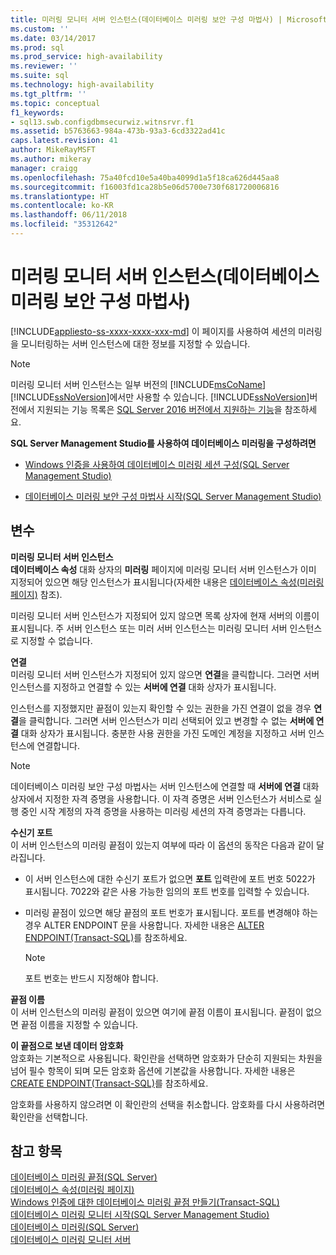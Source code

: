 ```yaml
---
title: 미러링 모니터 서버 인스턴스(데이터베이스 미러링 보안 구성 마법사) | Microsoft Docs
ms.custom: ''
ms.date: 03/14/2017
ms.prod: sql
ms.prod_service: high-availability
ms.reviewer: ''
ms.suite: sql
ms.technology: high-availability
ms.tgt_pltfrm: ''
ms.topic: conceptual
f1_keywords:
- sql13.swb.configdbmsecurwiz.witnsrvr.f1
ms.assetid: b5763663-984a-473b-93a3-6cd3322ad41c
caps.latest.revision: 41
author: MikeRayMSFT
ms.author: mikeray
manager: craigg
ms.openlocfilehash: 75a40fcd10e5a40ba4099d1a5f18ca626d445aa8
ms.sourcegitcommit: f16003fd1ca28b5e06d5700e730f681720006816
ms.translationtype: HT
ms.contentlocale: ko-KR
ms.lasthandoff: 06/11/2018
ms.locfileid: "35312642"
---
```

# <a name="witness-server-instance-configure-database-mirroring-security-wizard"></a>미러링 모니터 서버 인스턴스(데이터베이스 미러링 보안 구성 마법사)
[!INCLUDE[appliesto-ss-xxxx-xxxx-xxx-md](../../includes/appliesto-ss-xxxx-xxxx-xxx-md.md)]
  이 페이지를 사용하여 세션의 미러링을 모니터링하는 서버 인스턴스에 대한 정보를 지정할 수 있습니다.  
  
> [!NOTE]  
>  미러링 모니터 서버 인스턴스는 일부 버전의 [!INCLUDE[msCoName](../../includes/msconame-md.md)][!INCLUDE[ssNoVersion](../../includes/ssnoversion-md.md)]에서만 사용할 수 있습니다. [!INCLUDE[ssNoVersion](../../includes/ssnoversion-md.md)]버전에서 지원되는 기능 목록은 [SQL Server 2016 버전에서 지원하는 기능](~/sql-server/editions-and-supported-features-for-sql-server-2016.md)을 참조하세요.  
  
 **SQL Server Management Studio를 사용하여 데이터베이스 미러링을 구성하려면**  
  
-   [Windows 인증을 사용하여 데이터베이스 미러링 세션 구성&#40;SQL Server Management Studio&#41;](../../database-engine/database-mirroring/establish-database-mirroring-session-windows-authentication.md)  
  
-   [데이터베이스 미러링 보안 구성 마법사 시작&#40;SQL Server Management Studio&#41;](../../database-engine/database-mirroring/start-the-configuring-database-mirroring-security-wizard.md)  
  
## <a name="options"></a>변수  
 **미러링 모니터 서버 인스턴스**  
 **데이터베이스 속성** 대화 상자의 **미러링** 페이지에 미러링 모니터 서버 인스턴스가 이미 지정되어 있으면 해당 인스턴스가 표시됩니다(자세한 내용은 [데이터베이스 속성&#40;미러링 페이지&#41;](../../relational-databases/databases/database-properties-mirroring-page.md) 참조).  
  
 미러링 모니터 서버 인스턴스가 지정되어 있지 않으면 목록 상자에 현재 서버의 이름이 표시됩니다. 주 서버 인스턴스 또는 미러 서버 인스턴스는 미러링 모니터 서버 인스턴스로 지정할 수 없습니다.  
  
 **연결**  
 미러링 모니터 서버 인스턴스가 지정되어 있지 않으면 **연결**을 클릭합니다. 그러면 서버 인스턴스를 지정하고 연결할 수 있는 **서버에 연결** 대화 상자가 표시됩니다.  
  
 인스턴스를 지정했지만 끝점이 있는지 확인할 수 있는 권한을 가진 연결이 없을 경우 **연결**을 클릭합니다. 그러면 서버 인스턴스가 미리 선택되어 있고 변경할 수 없는 **서버에 연결** 대화 상자가 표시됩니다. 충분한 사용 권한을 가진 도메인 계정을 지정하고 서버 인스턴스에 연결합니다.  
  
> [!NOTE]  
>  데이터베이스 미러링 보안 구성 마법사는 서버 인스턴스에 연결할 때 **서버에 연결** 대화 상자에서 지정한 자격 증명을 사용합니다. 이 자격 증명은 서버 인스턴스가 서비스로 실행 중인 시작 계정의 자격 증명을 사용하는 미러링 세션의 자격 증명과는 다릅니다.  
  
 **수신기 포트**  
 이 서버 인스턴스의 미러링 끝점이 있는지 여부에 따라 이 옵션의 동작은 다음과 같이 달라집니다.  
  
-   이 서버 인스턴스에 대한 수신기 포트가 없으면 **포트** 입력란에 포트 번호 5022가 표시됩니다. 7022와 같은 사용 가능한 임의의 포트 번호를 입력할 수 있습니다.  
  
-   미러링 끝점이 있으면 해당 끝점의 포트 번호가 표시됩니다. 포트를 변경해야 하는 경우 ALTER ENDPOINT 문을 사용합니다. 자세한 내용은 [ALTER ENDPOINT&#40;Transact-SQL&#41;](../../t-sql/statements/alter-endpoint-transact-sql.md)를 참조하세요.  
  
    > [!NOTE]  
    >  포트 번호는 반드시 지정해야 합니다.  
  
 **끝점 이름**  
 이 서버 인스턴스의 미러링 끝점이 있으면 여기에 끝점 이름이 표시됩니다. 끝점이 없으면 끝점 이름을 지정할 수 있습니다.  
  
 **이 끝점으로 보낸 데이터 암호화**  
 암호화는 기본적으로 사용됩니다. 확인란을 선택하면 암호화가 단순히 지원되는 차원을 넘어 필수 항목이 되며 모든 암호화 옵션에 기본값을 사용합니다. 자세한 내용은 [CREATE ENDPOINT&#40;Transact-SQL&#41;](../../t-sql/statements/create-endpoint-transact-sql.md)를 참조하세요.  
  
 암호화를 사용하지 않으려면 이 확인란의 선택을 취소합니다. 암호화를 다시 사용하려면 확인란을 선택합니다.  
  
## <a name="see-also"></a>참고 항목  
 [데이터베이스 미러링 끝점&#40;SQL Server&#41;](../../database-engine/database-mirroring/the-database-mirroring-endpoint-sql-server.md)   
 [데이터베이스 속성&#40;미러링 페이지&#41;](../../relational-databases/databases/database-properties-mirroring-page.md)   
 [Windows 인증에 대한 데이터베이스 미러링 끝점 만들기&#40;Transact-SQL&#41;](../../database-engine/database-mirroring/create-a-database-mirroring-endpoint-for-windows-authentication-transact-sql.md)   
 [데이터베이스 미러링 모니터 시작&#40;SQL Server Management Studio&#41;](../../database-engine/database-mirroring/start-database-mirroring-monitor-sql-server-management-studio.md)   
 [데이터베이스 미러링&#40;SQL Server&#41;](../../database-engine/database-mirroring/database-mirroring-sql-server.md)   
 [데이터베이스 미러링 모니터 서버](../../database-engine/database-mirroring/database-mirroring-witness.md)  
  
  
